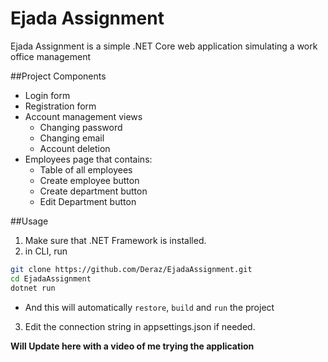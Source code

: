 # Ejada Assignment
Ejada Assignment is a simple .NET Core web application simulating a work office management 

##Project Components
- Login form
- Registration form
- Account management views
    - Changing password
    - Changing email
    - Account deletion
- Employees page that contains:
    - Table of all employees
    - Create employee button
    - Create department button
    - Edit Department button
 
 ##Usage
 1. Make sure that .NET Framework is installed.
 2. in CLI, run
 ```bash
 git clone https://github.com/Deraz/EjadaAssignment.git
cd EjadaAssignment
dotnet run
```
- And this will automatically ```restore```, ```build``` and ```run``` the project
3. Edit the connection string in appsettings.json if needed.

**Will Update here with a video of me trying the application**